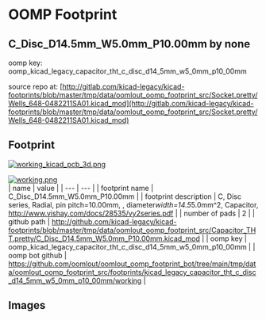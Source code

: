 # OOMP Footprint  
## C_Disc_D14.5mm_W5.0mm_P10.00mm  by none  
  
oomp key: oomp_kicad_legacy_capacitor_tht_c_disc_d14_5mm_w5_0mm_p10_00mm  
  
source repo at: [http://gitlab.com/kicad-legacy/kicad-footprints/blob/master/tmp/data/oomlout_oomp_footprint_src/Socket.pretty/Wells_648-0482211SA01.kicad_mod](http://gitlab.com/kicad-legacy/kicad-footprints/blob/master/tmp/data/oomlout_oomp_footprint_src/Socket.pretty/Wells_648-0482211SA01.kicad_mod)  
## Footprint  
  
[![working_kicad_pcb_3d.png](working_kicad_pcb_3d_600.png)](working_kicad_pcb_3d.png)  
  
[![working.png](working_600.png)](working.png)  
| name | value | 
| --- | --- | 
| footprint name | C_Disc_D14.5mm_W5.0mm_P10.00mm | 
| footprint description | C, Disc series, Radial, pin pitch=10.00mm, , diameter*width=14.5*5.0mm^2, Capacitor, http://www.vishay.com/docs/28535/vy2series.pdf | 
| number of pads | 2 | 
| github path | http://github.com/kicad-legacy/kicad-footprints/blob/master/tmp/data/oomlout_oomp_footprint_src/Capacitor_THT.pretty/C_Disc_D14.5mm_W5.0mm_P10.00mm.kicad_mod | 
| oomp key | oomp_kicad_legacy_capacitor_tht_c_disc_d14_5mm_w5_0mm_p10_00mm | 
| oomp bot github | https://github.com/oomlout/oomlout_oomp_footprint_bot/tree/main/tmp/data/oomlout_oomp_footprint_src/footprints/kicad_legacy_capacitor_tht_c_disc_d14_5mm_w5_0mm_p10_00mm/working | 
## Images  
